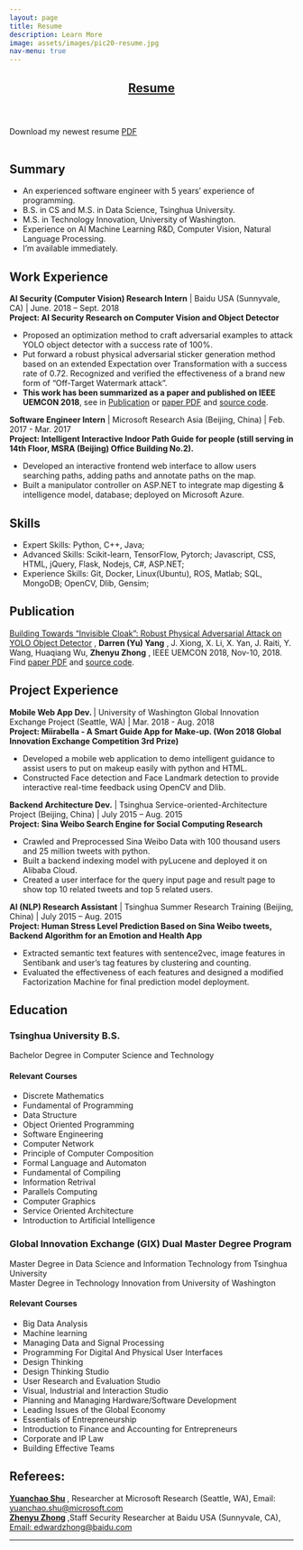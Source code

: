 ```yaml
---
layout: page
title: Resume
description: Learn More
image: assets/images/pic20-resume.jpg
nav-menu: true
---
```


<!-- Main -->
<div id="main" class="alt">

<!-- One -->
<section id="one">
	<div class="inner">
		<header class="major">
			<h1>
                <a href="assets/files/CV_Darren(Yu)Yang.pdf">Resume</a></h1>
		</header>	
			Download my newest resume 
            <a href="assets/files/CV_Darren(Yu)Yang.pdf">PDF</a>
            <br>
            <br>
<!-- Summary --> 
<h2 id="content">Summary</h2>
<ul>
	<li>An experienced software engineer with 5 years’ experience of programming.</li>
	<li>B.S. in CS and M.S. in Data Science, Tsinghua University.</li>
	<li>M.S. in Technology Innovation, University of Washington.</li>
	<li>Experience on AI Machine Learning R&D, Computer Vision, Natural Language Processing.</li>
	<li>I’m available immediately.</li>
</ul>
<!--Work Experience-->
<h2 id="work_experience">Work Experience</h2>
        <b>AI Security (Computer Vision) Research Intern</b> | Baidu USA (Sunnyvale, CA) | June. 2018 – Sept. 2018 <br>
        <b>Project: AI Security Research on Computer Vision and Object Detector</b>
        <ul>
            <li>Proposed an optimization method to craft adversarial examples to attack YOLO object detector with a success rate of 100%.</li>
            <li>Put forward a robust physical adversarial sticker generation method based on an extended Expectation over Transformation with a success rate of 0.72. Recognized and verified the effectiveness of a brand new form of “Off-Target Watermark attack”.</li>
            <li><b id="landing-i3m">This work has been summarized as a paper and published on IEEE UEMCON 2018</b>, see in <a href="#publication" class="scrolly">Publication</a> or <a href="assets/files/PID5631405.pdf">paper PDF</a> and <a href="https://github.com/thuyangyu/YOLO_attack">source code</a>.</li>
        </ul>
        <b>Software Engineer Intern</b> | Microsoft Research Asia (Beijing, China) | Feb. 2017 - Mar. 2017 <br>
        <b>Project: Intelligent Interactive Indoor Path Guide for people (still serving in 14th Floor, MSRA (Beijing) Office Building No.2).</b>
        <ul>
            <li>Developed an interactive frontend web interface to allow users searching paths, adding paths and annotate paths on the map.</li>
            <li>Built a manipulator controller on ASP.NET to integrate map digesting & intelligence model, database; deployed on Microsoft Azure.</li>
        </ul>     
<!--Skills-->
<h2 id="skills">Skills</h2>
        <ul>
            <li>Expert Skills: Python, C++, Java;</li>
            <li>Advanced Skills: Scikit-learn, TensorFlow, Pytorch; Javascript, CSS, HTML, jQuery, Flask, Nodejs, C#, ASP.NET;</li>
            <li id="landing-pub">Experience Skills: Git, Docker, Linux(Ubuntu), ROS, Matlab; SQL, MongoDB; OpenCV, Dlib, Gensim;</li>
        </ul>     
<!-- Publication  -->
<h2 id="publication">Publication</h2>
    <p>
        <a href="assets/files/PID5631405.pdf">Building Towards “Invisible Cloak”: Robust Physical Adversarial Attack on YOLO Object Detector</a>
        ,
        <b>Darren (Yu) Yang</b>
        , J. Xiong, X. Li, X. Yan, J. Raiti, Y. Wang, Huaqiang Wu, <b>Zhenyu Zhong</b>
        , IEEE UEMCON 2018, Nov-10, 2018. Find <a href="assets/files/PID5631405.pdf">paper PDF</a> and <a href="https://github.com/thuyangyu/YOLO_attack">source code</a>.
    </p>
 <!--Project Experience-->
<h2 id="project_experience">Project Experience</h2>
        <b>Mobile Web App Dev. </b> | University of Washington Global Innovation Exchange Project (Seattle, WA) | Mar. 2018 - Aug. 2018<br>
        <b>Project: Miirabella - A Smart Guide App for Make-up. (Won 2018 Global Innovation Exchange Competition 3rd Prize)</b>
        <ul>
            <li>Developed a mobile web application to demo intelligent guidance to assist users to put on makeup easily with python and HTML.</li>
            <li>Constructed Face detection and Face Landmark detection to provide interactive real-time feedback using OpenCV and Dlib.</li>
        </ul>
        <b>Backend Architecture Dev.</b> | Tsinghua Service-oriented-Architecture Project (Beijing, China) | July 2015 – Aug. 2015 <br>
        <b>Project: Sina Weibo Search Engine for Social Computing Research</b>
        <ul>
            <li>Crawled and Preprocessed Sina Weibo Data with 100 thousand users and 25 million tweets with python.</li>
            <li>Built a backend indexing model with pyLucene and deployed it on Alibaba Cloud.</li>
            <li>Created a user interface for the query input page and result page to show top 10 related tweets and top 5 related users.</li>
        </ul>
        <b>AI (NLP) Research Assistant</b> | Tsinghua Summer Research Training (Beijing, China) | July 2015 – Aug. 2015 <br>
        <b>Project: Human Stress Level Prediction Based on Sina Weibo tweets, Backend Algorithm for an Emotion and Health App</b>
        <ul>
            <li>Extracted semantic text features with sentence2vec, image features in Sentibank and user’s tag features by clustering and counting.</li>
            <li>Evaluated the effectiveness of each features and designed a modified Factorization Machine for final prediction model deployment.</li>
        </ul>
<!-- Education -->
<h2 id="education">Education</h2>
<div class="row">
	<!-- Break -->
	<div class="4u 12u$(medium)">
		<h3>Tsinghua University B.S.</h3>
		<p>Bachelor Degree in Computer Science and Technology</p>
		<h4>Relevant Courses</h4>
		<ul>
			<li>Discrete Mathematics</li>
			<li>Fundamental of Programming</li>
			<li>Data Structure</li>
			<li>Object Oriented Programming</li>
			<li>Software Engineering</li>
			<li>Computer Network</li>
			<li>Principle of Computer Composition</li>
			<li>Formal Language and Automaton</li>
			<li>Fundamental of Compiling</li>
			<li>Information Retrival</li>
			<li>Parallels Computing</li>
			<li>Computer Graphics</li>
			<li>Service Oriented Architecture</li>
			<li>Introduction to Artificial Intelligence</li>
		</ul>
	</div>
	<div class="8u 12u$(medium)">
		<h3>Global Innovation Exchange (GIX) Dual Master Degree Program</h3>
		<p>Master Degree in Data Science and Information Technology from Tsinghua University<br />Master Degree in Technology Innovation from University of Washington</p>
		<h4>Relevant Courses</h4>
		<ul>
			<li>Big Data Analysis</li>
			<li>Machine learning</li>
			<li>Managing Data and Signal Processing</li>
			<li>Programming For Digital And Physical User Interfaces</li>
			<li>Design Thinking</li>
			<li>Design Thinking Studio</li>
			<li>User Research and Evaluation Studio</li>
			<li>Visual, Industrial and Interaction Studio</li>
			<li>Planning and Managing Hardware/Software Development</li>
			<li>Leading Issues of the Global Economy</li>
			<li>Essentials of Entrepreneurship</li>
			<li>Introduction to Finance and Accounting for Entrepreneurs</li>
			<li>Corporate and IP Law</li>
			<li>Building Effective Teams</li>
		</ul>
	</div>
</div>
<h2 class="Referee">Referees:</h2>
        <b>
            <a href="https://www.linkedin.com/in/yuanchao/">Yuanchao Shu</a>
        </b>
        , Researcher at Microsoft Research (Seattle, WA), Email: 
        <a href="mailto:yuanchao.shu@microsoft.com">yuanchao.shu@microsoft.com</a>
    <br>
        <b>
            <a href="https://www.linkedin.com/in/zhenyu-zhong-3233a84/">Zhenyu Zhong</a>
        </b>
            ,Staff Security Researcher at Baidu USA (Sunnyvale, CA), 
            <a href="mailto:edwardzhong@baidu.com">Email: edwardzhong@baidu.com</a>
    <br>
<hr class="major" />